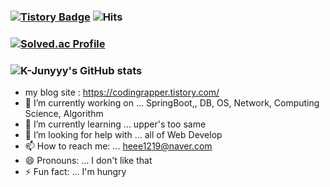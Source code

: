 ### [![Tistory Badge](https://img.shields.io/badge/Tech%20Blog-555263?style=flat&logoColor=white)](https://codingrapper.tistory.com)  ![Hits](https://hits.seeyoufarm.com/api/count/incr/badge.svg?url=https%3A%2F%2Fgithub.com%2FJEENSUNG&count_bg=%23C214E0&title_bg=%23555555&icon=worldhealthorganization.svg&icon_color=%23E7E7E7&title=hits&edge_flat=false)

### [![Solved.ac Profile](http://mazassumnida.wtf/api/generate_badge?boj=jeen0112)](https://solved.ac/jeen0112)

### ![K-Junyyy's GitHub stats](https://github-readme-stats.vercel.app/api?username=JEENSUNG&show_icons=true&theme=dracula)

- my blog site : https://codingrapper.tistory.com/
- 🔭 I’m currently working on ... SpringBoot,, DB, OS, Network, Computing Science, Algorithm
- 🌱 I’m currently learning ... upper's too same
- 🤔 I’m looking for help with ... all of Web Develop
- 📫 How to reach me: ... heee1219@naver.com
- 😄 Pronouns: ... I don't like that
- ⚡ Fun fact: ... I'm hungry

